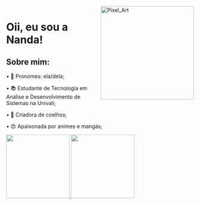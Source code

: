 <img align="right" height="250em" alt="Pixel_Art" src="https://media.discordapp.net/attachments/504268569945571338/886730590618021888/eu.gif?width=279&height=406">
<h1>Oii, eu sou a Nanda!</h1>
<h2>Sobre mim:</h2>
<p>• 🥰 Pronomes: ela/dela;</p>
<p>• 📚 Estudante de Tecnologia em Análise e Desenvolvimento de Sistemas na Univali;</p>
<p>• 🐰 Criadora de coelhos;</p>
<p>• 😍 Apaixonada por animes e mangás;</p>
<div>
  <a href="https://github.com/mariafernandasabino">
  <img height="170em" src="https://github-readme-stats.vercel.app/api/top-langs/?username=mariafernandasabino&layout=compact&langs_count=7&theme=github_dark"/>
  <img height="170em" src="https://github-readme-stats.vercel.app/api?username=mariafernandasabino&show_icons=true&theme=github_dark&include_all_commits=true&count_private=true"/>
</div>
  
  ##
